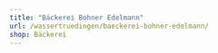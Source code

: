 ```yaml
---
title: "Bäckerei Bohner Edelmann"
url: /wassertruedingen/baeckerei-bohner-edelmann/
shop: Bäckerei
---
```

